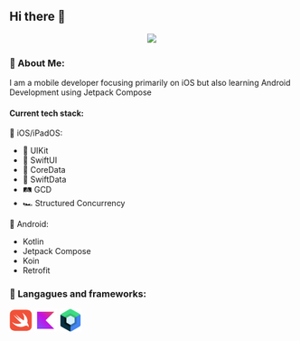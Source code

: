 ## Hi there 👋

<div align=center>
 <img src= https://media3.giphy.com/media/v1.Y2lkPTc5MGI3NjExNHhic2J6aG10eHBna2pzM2M0bzBvbW1oZHpmaGZoZ28weGczYnVodyZlcD12MV9pbnRlcm5hbF9naWZfYnlfaWQmY3Q9Zw/JqmupuTVZYaQX5s094/giphy.gif width="300"/> 
</div>

### 👨 About Me:
I am a mobile developer focusing primarily on iOS but also learning Android Development using Jetpack Compose

#### Current tech stack:

📱 iOS/iPadOS:

- 🍏 UIKit
- 🍎 SwiftUI
- 💾 CoreData
- 💾 SwiftData
- 🛤️ GCD
- 🏎️ Structured Concurrency

📖 Android:

- Kotlin
- Jetpack Compose
- Koin
- Retrofit

<!--
| iOS/iPadOS | Android |
|------------|---------|
|🍏 UIKit | Jetpack Compose |
|🍎 SwiftUI | 
|💾 CoreData |
|💾 SwiftData |
|🛤️ GCD |
|🏎️ Structured Concurrency |
-->

### 🧰 Langagues and frameworks: 
<div>
  <img src=https://github.com/devicons/devicon/blob/master/icons/swift/swift-original.svg width="40" />
  <img src=https://github.com/devicons/devicon/blob/master/icons/kotlin/kotlin-original.svg width="40" />
  <img src=https://github.com/devicons/devicon/blob/master/icons/jetpackcompose/jetpackcompose-original.svg width="40" />
</div>

<!--
### 📊 Stats:

![Top Languages](https://github-readme-stats.vercel.app/api/top-langs/?username=vovsyannikov)
-->


<!--
**vovsyannikov/vovsyannikov** is a ✨ _special_ ✨ repository because its `README.md` (this file) appears on your GitHub profile.

Here are some ideas to get you started:

- 🔭 I’m currently working on ...
- 🌱 I’m currently learning ...
- 👯 I’m looking to collaborate on ...
- 🤔 I’m looking for help with ...
- 💬 Ask me about ...
- 📫 How to reach me: ...
- 😄 Pronouns: ...
- ⚡ Fun fact: ...
-->
